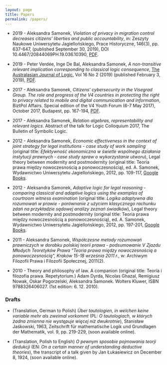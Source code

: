 ```yaml
---
layout: page
title: Papers
permalink: /papers/
---
```


- 2019 - Aleksandra Samonek, _Violation of privacy in migration control decreases citizens’ liberties and public accountability_, in: Zeszyty Naukowe Uniwersytetu Jagiellońskiego, Prace Historyczne, 146(3), pp. 637-647, (published September 30, 2019), DOI 10.4467/20844069PH.19.036.10390, [PDF](http://www.ejournals.eu/Prace-Historyczne/2019/Numer-3/art/14849/).  

- 2019 - Peter Verdée, Inge De Bal, Aleksandra Samonek, _A non-transitive relevant implication corresponding to classical logic consequence_, [The Australasian Journal of Logic](https://ojs.victoria.ac.nz/ajl/index), Vol 16 No 2 (2019) (published February 3, 2019), [PDF](https://ojs.victoria.ac.nz/ajl/article/view/5273/4633).  

- 2017 - Aleksandra Samonek, _Citizens’ cybersecurity in the Visegrad Group. The role and progress of the V4 countries in protecting the right to privacy related to mobile and digital communication and information_, BiztPol Affairs. Special edition of the V4 Youth Forum (6-7 May 2017), October 2017, Budapest, pp. 167-194, [PDF](http://corvinusculture.com/wp-content/uploads/2017/10/V4-Youth-Forum-2017-Selected-Essays.pdf).  

- 2017 - Aleksandra Samonek, _Relation algebras, representability and relevant logics_. Abstract of the talk for Logic Colloquium 2017, The Bulletin of Symbolic Logic.   
- 2012 - Aleksandra Samonek, _Economic effectiveness in the context of joint strategy for legal institutions - case study of work sampling_ (original title: _Efektywność ekonomiczna w świetle wspólnego działania instytucji prawnych - case study spraw o wykorzystanie utworu_), Legal theory between modernity and postmodernity (original title: Teoria prawa między nowoczesnością a ponowoczesnością), ed. A. Samonek, Wydawnictwo Uniwersytetu Jagiellońskiego, 2012, pp. 109-117, [Google Books](https://books.google.be/books?id=3x2mCwAAQBAJ&printsec=frontcover).  

- 2012 - Aleksandra Samonek, _Adaptive logic for legal reasoning - comparing classical and adaptive logics using the examples of courtroom witness examination_ (original title: _Logika adaptywna dla rozumowań w prawie - porównanie z użyciem klasycznego rachunku zdań na przykładzie sądowej analizy zeznań świadków_), Legal theory between modernity and postmodernity (original title: Teoria prawa między nowoczesnością a ponowoczesnością), ed. A. Samonek, Wydawnictwo Uniwersytetu Jagiellońskiego, 2012, pp. 197-201, [Google Books](https://books.google.be/books?id=3x2mCwAAQBAJ&printsec=frontcover).  

- 2011 - Aleksandra Samonek, _Współczesne metody rozumowań prawniczych w dorobku polskiej teorii prawa - podsumowanie V Zjazdu Młodych Teoretyków Prawa "Teoria prawa między nowoczesnością a ponowoczesnością", Kraków 15-18 września 2011 r._, w: Archiwym Filozofii Prawa i Filozofii Społecznej, 2011(2).  

- 2010 - Theory and philosophy of law. A companion (original title: Teoria i filozofia prawa. Repetytorium.) Adam Dyrda, Nicolas Ghazal, Remigiusz Nowak, Oskar Pogorzelski, Aleksandra Samonek. Wolters Kluwer, ISBN 9788326406027. (1st edition: 6. 12. 2010).

### Drafts
- (Translation, German to Polish) _Über tautologien, in welchen keine variable mehr als zweimal vorkommt_ (PL: _O tautologiach, w których żadna zmienna nie występuje więcej niż dwukrotnie_), Stanisław Jaśkowski, 1963, Zeitschrift für mathematische Logik und Grundlagen der Mathematik, vol. 9, pp. 219-229, (soon available online).  

- (Translation, Polish to English) _O pewnym sposobie pojmowania teorji dedukcji_ (EN: _On a certain manner of understanding deductive theories_), the transcript of a talk given by Jan Łukasiewicz on December 8, 1924, (soon available online).

